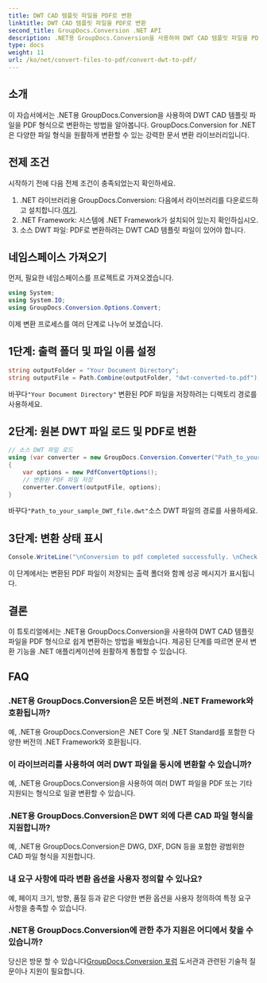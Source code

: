 ```yaml
---
title: DWT CAD 템플릿 파일을 PDF로 변환
linktitle: DWT CAD 템플릿 파일을 PDF로 변환
second_title: GroupDocs.Conversion .NET API
description: .NET용 GroupDocs.Conversion을 사용하여 DWT CAD 템플릿 파일을 PDF 형식으로 손쉽게 변환하는 방법을 알아보세요.
type: docs
weight: 11
url: /ko/net/convert-files-to-pdf/convert-dwt-to-pdf/
---
```

## 소개
이 자습서에서는 .NET용 GroupDocs.Conversion을 사용하여 DWT CAD 템플릿 파일을 PDF 형식으로 변환하는 방법을 알아봅니다. GroupDocs.Conversion for .NET은 다양한 파일 형식을 원활하게 변환할 수 있는 강력한 문서 변환 라이브러리입니다.
## 전제 조건
시작하기 전에 다음 전제 조건이 충족되었는지 확인하세요.
1.  .NET 라이브러리용 GroupDocs.Conversion: 다음에서 라이브러리를 다운로드하고 설치합니다.[여기](https://releases.groupdocs.com/conversion/net/).
2. .NET Framework: 시스템에 .NET Framework가 설치되어 있는지 확인하십시오.
3. 소스 DWT 파일: PDF로 변환하려는 DWT CAD 템플릿 파일이 있어야 합니다.

## 네임스페이스 가져오기
먼저, 필요한 네임스페이스를 프로젝트로 가져오겠습니다.
```csharp
using System;
using System.IO;
using GroupDocs.Conversion.Options.Convert;
```
이제 변환 프로세스를 여러 단계로 나누어 보겠습니다.
## 1단계: 출력 폴더 및 파일 이름 설정
```csharp
string outputFolder = "Your Document Directory";
string outputFile = Path.Combine(outputFolder, "dwt-converted-to.pdf");
```
 바꾸다`"Your Document Directory"` 변환된 PDF 파일을 저장하려는 디렉토리 경로를 사용하세요.
## 2단계: 원본 DWT 파일 로드 및 PDF로 변환
```csharp
// 소스 DWT 파일 로드
using (var converter = new GroupDocs.Conversion.Converter("Path_to_your_sample_DWT_file.dwt"))
{
    var options = new PdfConvertOptions();
    // 변환된 PDF 파일 저장
    converter.Convert(outputFile, options);
}
```
 바꾸다`"Path_to_your_sample_DWT_file.dwt"`소스 DWT 파일의 경로를 사용하세요.
## 3단계: 변환 상태 표시
```csharp
Console.WriteLine("\nConversion to pdf completed successfully. \nCheck output in {0}", outputFolder);
```
이 단계에서는 변환된 PDF 파일이 저장되는 출력 폴더와 함께 성공 메시지가 표시됩니다.

## 결론
이 튜토리얼에서는 .NET용 GroupDocs.Conversion을 사용하여 DWT CAD 템플릿 파일을 PDF 형식으로 쉽게 변환하는 방법을 배웠습니다. 제공된 단계를 따르면 문서 변환 기능을 .NET 애플리케이션에 원활하게 통합할 수 있습니다.
## FAQ
### .NET용 GroupDocs.Conversion은 모든 버전의 .NET Framework와 호환됩니까?
예, .NET용 GroupDocs.Conversion은 .NET Core 및 .NET Standard를 포함한 다양한 버전의 .NET Framework와 호환됩니다.
### 이 라이브러리를 사용하여 여러 DWT 파일을 동시에 변환할 수 있습니까?
예, .NET용 GroupDocs.Conversion을 사용하여 여러 DWT 파일을 PDF 또는 기타 지원되는 형식으로 일괄 변환할 수 있습니다.
### .NET용 GroupDocs.Conversion은 DWT 외에 다른 CAD 파일 형식을 지원합니까?
예, .NET용 GroupDocs.Conversion은 DWG, DXF, DGN 등을 포함한 광범위한 CAD 파일 형식을 지원합니다.
### 내 요구 사항에 따라 변환 옵션을 사용자 정의할 수 있나요?
예, 페이지 크기, 방향, 품질 등과 같은 다양한 변환 옵션을 사용자 정의하여 특정 요구 사항을 충족할 수 있습니다.
### .NET용 GroupDocs.Conversion에 관한 추가 지원은 어디에서 찾을 수 있습니까?
 당신은 방문 할 수 있습니다[GroupDocs.Conversion 포럼](https://forum.groupdocs.com/c/conversion/11) 도서관과 관련된 기술적 질문이나 지원이 필요합니다.